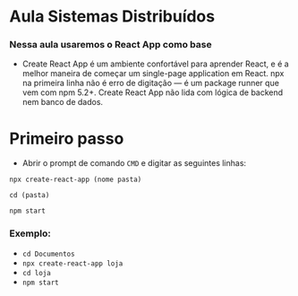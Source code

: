 # Aula Sistemas Distribuídos

### **Nessa aula usaremos o React App como base**

* Create React App é um ambiente confortável para aprender React, e é a melhor maneira de começar um single-page application em React. npx na primeira linha não é erro de digitação — é um package runner que vem com npm 5.2+. Create React App não lida com lógica de backend nem banco de dados.

# Primeiro passo 

* Abrir o prompt de comando `CMD` e digitar as seguintes linhas:

```
npx create-react-app (nome pasta)
```
```
cd (pasta)
```
```
npm start
```

### Exemplo:

* `cd Documentos`
* `npx create-react-app loja`
* `cd loja`
* `npm start`
            
